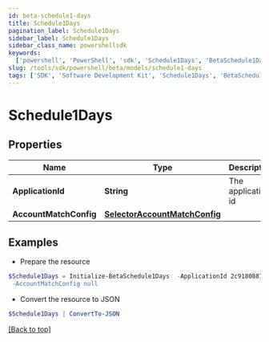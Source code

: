 ```yaml
---
id: beta-schedule1-days
title: Schedule1Days
pagination_label: Schedule1Days
sidebar_label: Schedule1Days
sidebar_class_name: powershellsdk
keywords:
  ['powershell', 'PowerShell', 'sdk', 'Schedule1Days', 'BetaSchedule1Days']
slug: /tools/sdk/powershell/beta/models/schedule1-days
tags: ['SDK', 'Software Development Kit', 'Schedule1Days', 'BetaSchedule1Days']
---
```


# Schedule1Days

## Properties

| Name | Type | Description | Notes |
| --- | --- | --- | --- |
| **ApplicationId** | **String** | The application id | [optional] |
| **AccountMatchConfig** | [**SelectorAccountMatchConfig**](selector-account-match-config) |  | [optional] |

## Examples

- Prepare the resource

```powershell
$Schedule1Days = Initialize-BetaSchedule1Days  -ApplicationId 2c91808874ff91550175097daaec161c" `
 -AccountMatchConfig null
```

- Convert the resource to JSON

```powershell
$Schedule1Days | ConvertTo-JSON
```

[[Back to top]](#)

